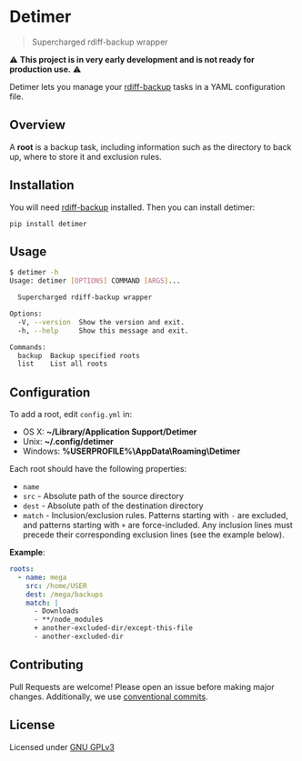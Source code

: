 # Detimer

> Supercharged rdiff-backup wrapper

:warning: **This project is in very early development and is not ready for
production use.** :warning:

Detimer lets you manage your [rdiff-backup](https://rdiff-backup.net) tasks in a
YAML configuration file.

## Overview

A **root** is a backup task, including information such as the directory to back
up, where to store it and exclusion rules.

## Installation

You will need
[rdiff-backup](https://github.com/rdiff-backup/rdiff-backup/releases) installed.
Then you can install detimer:

```
pip install detimer
```

## Usage

```sh
$ detimer -h
Usage: detimer [OPTIONS] COMMAND [ARGS]...

  Supercharged rdiff-backup wrapper

Options:
  -V, --version  Show the version and exit.
  -h, --help     Show this message and exit.

Commands:
  backup  Backup specified roots
  list    List all roots
```

## Configuration

To add a root, edit `config.yml` in:
- OS X: **~/Library/Application Support/Detimer**
- Unix: **~/.config/detimer**
- Windows: **%USERPROFILE%\AppData\Roaming\Detimer**

Each root should have the following properties:
- `name`
- `src` - Absolute path of the source directory
- `dest` - Absolute path of the destination directory
- `match` - Inclusion/exclusion rules. Patterns starting with `-` are excluded,
  and patterns starting with `+` are force-included. Any inclusion lines must
  precede their corresponding exclusion lines (see the example below).

**Example**:

```yml
roots:
  - name: mega
    src: /home/USER
    dest: /mega/backups
    match: |
      - Downloads
      - **/node_modules
      + another-excluded-dir/except-this-file
      - another-excluded-dir
```

## Contributing

Pull Requests are welcome! Please open an issue before making major changes.
Additionally, we use
[conventional commits](https://www.conventionalcommits.org/en/v1.0.0/).

## License

Licensed under [GNU GPLv3](./LICENSE)
